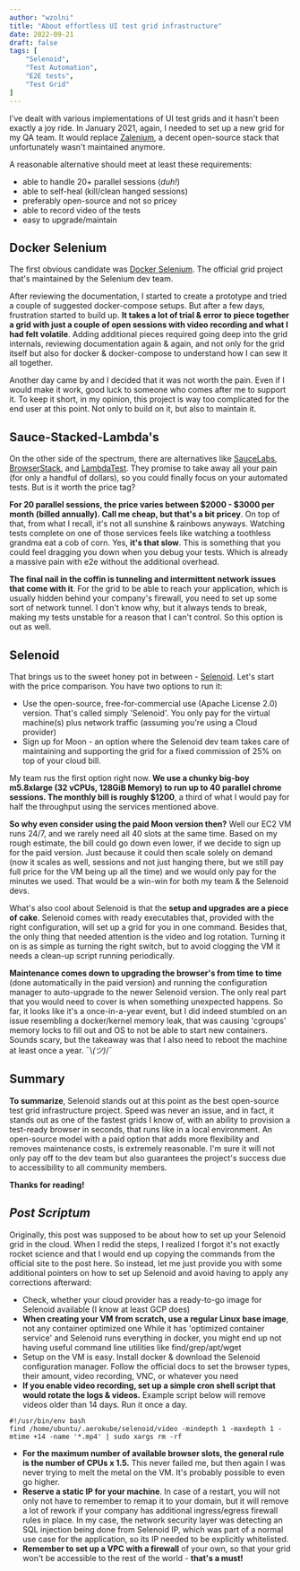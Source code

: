```yaml
---
author: "wzolni"
title: "About effortless UI test grid infrastructure"
date: 2022-09-21
draft: false
tags: [
    "Selenoid",
    "Test Automation",
    "E2E tests",
    "Test Grid"
]
---
```


I've dealt with various implementations of UI test grids and it hasn't been exactly a joy ride. In January 2021, again, I needed to set up a new grid for my QA team. It would replace [Zalenium](https://github.com/zalando/zalenium/), a decent open-source stack that unfortunately wasn't maintained anymore.

A reasonable alternative should meet at least these requirements:
* able to handle 20+ parallel sessions (*duh!*)
* able to self-heal (kill/clean hanged sessions)
* preferably open-source and not so pricey
* able to record video of the tests
*  easy to upgrade/maintain

## Docker Selenium

The first obvious candidate was [Docker Selenium](https://github.com/SeleniumHQ/docker-selenium). The official grid project that's maintained by the Selenium dev team. 

After reviewing the documentation, I started to create a prototype and tried a couple of suggested docker-compose setups. But after a few days, frustration started to build up.
**It takes a lot of trial & error to piece together a grid with just a couple of open sessions with video recording and what I had felt volatile**. Adding additional pieces required going deep into the grid internals, reviewing documentation again & again, and not only for the grid itself but also for docker & docker-compose to understand how I can sew it all together.

Another day came by and I decided that it was not worth the pain. Even if I would make it work, good luck to someone who comes after me to support it. To keep it short, in my opinion, this project is way too complicated for the end user at this point. Not only to build on it, but also to maintain it.

## Sauce-Stacked-Lambda's

On the other side of the spectrum, there are alternatives like [SauceLabs](https://saucelabs.com/), [BrowserStack](https://www.browserstack.com/), and [LambdaTest](https://www.lambdatest.com/). They promise to take away all your pain (for only a handful of dollars), so you could finally focus on your automated tests. But is it worth the price tag?

**For 20 parallel sessions, the price varies between \$2000 - \$3000 per month (billed annually). Call me cheap, but that's a bit pricey**. On top of that, from what I recall, it's not all sunshine & rainbows anyways. Watching tests complete on one of those services feels like watching a toothless grandma eat a cob of corn. Yes, **it's that slow**. This is something that you could feel dragging you down when you debug your tests. Which is already a massive pain with e2e without the additional overhead.

**The final nail in the coffin is tunneling and intermittent network issues that come with it**. For the grid to be able to reach your application, which is usually hidden behind your company's firewall, you need to set up some sort of network tunnel. I don't know why, but it always tends to break, making my tests unstable for a reason that I can't control. So this option is out as well.

## Selenoid

That brings us to the sweet honey pot in between - [Selenoid](https://aerokube.com/). Let's start with the price comparison. You have two options to run it:
* Use the open-source, free-for-commercial use (Apache License 2.0) version. That's called simply 'Selenoid'. You only pay for the virtual machine(s) plus network traffic (assuming you're using a Cloud provider)
* Sign up for Moon - an option where the Selenoid dev team takes care of maintaining and supporting the grid for a fixed commission of 25% on top of your cloud bill.

My team rus the first option right now. **We use a chunky big-boy m5.8xlarge (32 vCPUs, 128GiB Memory) to run up to 40 parallel chrome sessions. The monthly bill is roughly \$1200**, a third of what I would pay for half the throughput using the services mentioned above.

**So why even consider using the paid Moon version then?** Well our EC2 VM runs 24/7, and we rarely need all 40 slots at the same time. Based on my rough estimate, the bill could go down even lower, if we decide to sign up for the paid version. Just because it could then scale solely on demand (now it scales as well, sessions and not just hanging there, but we still pay full price for the VM being up all the time) and we would only pay for the minutes we used. That would be a win-win for both my team & the Selenoid devs.

What's also cool about Selenoid is that the **setup and upgrades are a piece of cake**. Selenoid comes with ready executables that, provided with the right configuration, will set up a grid for you in one command. Besides that, the only thing that needed attention is the video and log rotation. Turning it on is as simple as turning the right switch, but to avoid clogging the VM it needs a clean-up script running periodically.

**Maintenance comes down to upgrading the browser's from time to time** (done automatically in the paid version) and running the configuration manager to auto-upgrade to the newer Selenoid version. The only real part that you would need to cover is when something unexpected happens. So far, it looks like it's a once-in-a-year event, but I did indeed stumbled on an issue resembling a docker/kernel memory leak, that was causing 'cgroups' memory locks to fill out and OS to not be able to start new containers. Sounds scary, but the takeaway was that I also need to reboot the machine at least once a year. ¯\\_(ツ)_/¯

## Summary

**To summarize**, Selenoid stands out at this point as the best open-source test grid infrastructure project. Speed was never an issue, and in fact, it stands out as one of the fastest grids I know of, with an ability to provision a test-ready browser in seconds, that runs like in a local environment. An open-source model with a paid option that adds more flexibility and removes maintenance costs, is extremely reasonable.  I'm sure it will not only pay off to the dev team but also guarantees the project's success due to accessibility to all community members. 

**Thanks for reading!**

## *Post Scriptum*

Originally, this post was supposed to be about how to set up your Selenoid grid in the cloud. When I redid the steps, I realized I forgot it's not exactly rocket science and that I would end up copying the commands from the official site to the post here. So instead, let me just provide you with some additional pointers on how to set up Selenoid and avoid having to apply any corrections afterward:
* Check, whether your cloud provider has a ready-to-go image for Selenoid available (I know at least GCP does)
* **When creating your VM from scratch, use a regular Linux base image**, not any container optimized one While it has 'optimized container service' and Selenoid runs everything in docker, you might end up not having useful command line utilities like find/grep/apt/wget
* Setup on the VM is easy. Install docker & download the Selenoid configuration manager. Follow the official docs to set the browser types, their amount, video recording, VNC, or whatever you need
* **If you enable video recording, set up a simple cron shell script that would rotate the logs & videos.**
Example script below will remove videos older than 14 days. Run it once a day.

```
#!/usr/bin/env bash
find /home/ubuntu/.aerokube/selenoid/video -mindepth 1 -maxdepth 1 -mtime +14 -name '*.mp4' | sudo xargs rm -rf
```
* **For the maximum number of available browser slots, the general rule is the number of CPUs x 1.5.** This never failed me, but then again I was never trying to melt the metal on the VM. It's probably possible to even go higher.
* **Reserve a static IP for your machine**. In case of a restart, you will not only not have to remember to remap it to your domain, but it will remove a lot of rework if your company has additional ingress/egress firewall rules in place. In my case, the network security layer was detecting an SQL injection being done from Selenoid IP, which was part of a normal use case for the application, so its IP needed to be explicitly whitelisted.
* **Remember to set up a VPC with a firewall** of your own, so that your grid won't be accessible to the rest of the world - **that's a must!**
